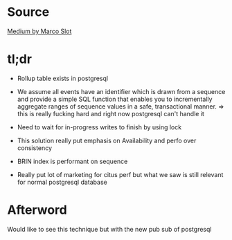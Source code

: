 # Source

[Medium by Marco Slot](https://www.citusdata.com/blog/2018/06/14/scalable-incremental-data-aggregation/)

# tl;dr

+ Rollup table exists in postgresql

+ We assume all events have an identifier which is drawn from a sequence and provide a simple SQL function that enables you to incrementally aggregate ranges of sequence values in a safe, transactional manner. => this is really fucking hard and right now postgresql can't handle it

+ Need to wait for in-progress writes to finish by using lock

+ This solution really put emphasis on Availability and perfo over consistency

+ BRIN index is performant on sequence

+ Really put lot of marketing for citus perf but what we saw is still relevant for normal postgresql database

# Afterword

Would like to see this technique but with the new pub sub of postgresql
